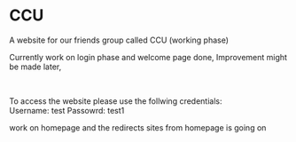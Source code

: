 # CCU
A website for our friends group called CCU (working phase)

Currently work on login phase and welcome page done, Improvement might be made later,

<br>

To access the website please use the follwing credentials:
<br>
Username: test
Passowrd: test1


work on homepage and the redirects sites from homepage is going on